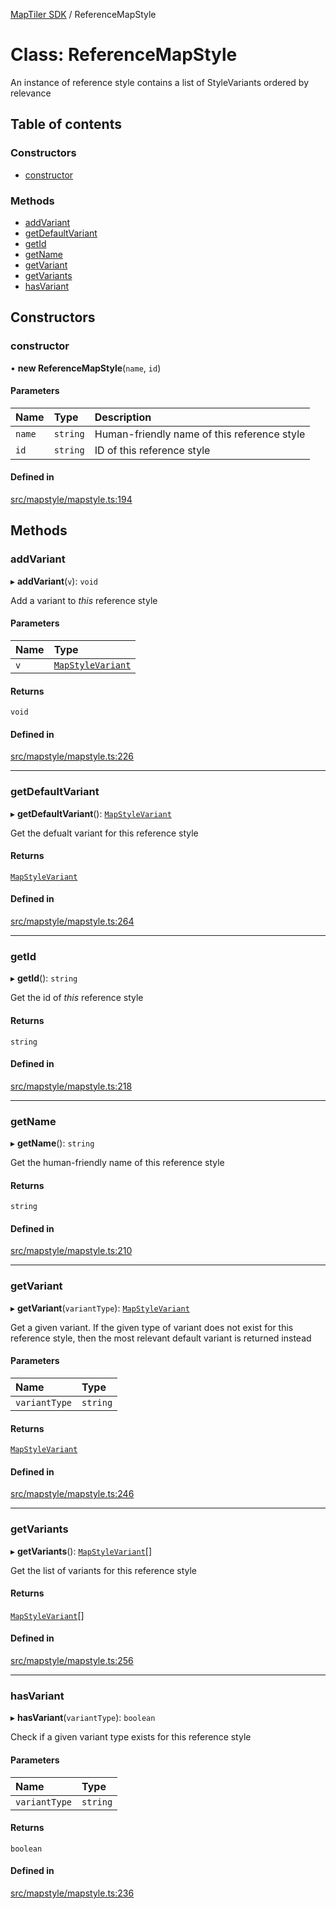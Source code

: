 [MapTiler SDK](../README.md) / ReferenceMapStyle

# Class: ReferenceMapStyle

An instance of reference style contains a list of StyleVariants ordered by relevance

## Table of contents

### Constructors

- [constructor](ReferenceMapStyle.md#constructor)

### Methods

- [addVariant](ReferenceMapStyle.md#addvariant)
- [getDefaultVariant](ReferenceMapStyle.md#getdefaultvariant)
- [getId](ReferenceMapStyle.md#getid)
- [getName](ReferenceMapStyle.md#getname)
- [getVariant](ReferenceMapStyle.md#getvariant)
- [getVariants](ReferenceMapStyle.md#getvariants)
- [hasVariant](ReferenceMapStyle.md#hasvariant)

## Constructors

### constructor

• **new ReferenceMapStyle**(`name`, `id`)

#### Parameters

| Name | Type | Description |
| :------ | :------ | :------ |
| `name` | `string` | Human-friendly name of this reference style |
| `id` | `string` | ID of this reference style |

#### Defined in

[src/mapstyle/mapstyle.ts:194](https://github.com/maptiler/maptiler-sdk-js/blob/404c78f/src/mapstyle/mapstyle.ts#L194)

## Methods

### addVariant

▸ **addVariant**(`v`): `void`

Add a variant to _this_ reference style

#### Parameters

| Name | Type |
| :------ | :------ |
| `v` | [`MapStyleVariant`](MapStyleVariant.md) |

#### Returns

`void`

#### Defined in

[src/mapstyle/mapstyle.ts:226](https://github.com/maptiler/maptiler-sdk-js/blob/404c78f/src/mapstyle/mapstyle.ts#L226)

___

### getDefaultVariant

▸ **getDefaultVariant**(): [`MapStyleVariant`](MapStyleVariant.md)

Get the defualt variant for this reference style

#### Returns

[`MapStyleVariant`](MapStyleVariant.md)

#### Defined in

[src/mapstyle/mapstyle.ts:264](https://github.com/maptiler/maptiler-sdk-js/blob/404c78f/src/mapstyle/mapstyle.ts#L264)

___

### getId

▸ **getId**(): `string`

Get the id of _this_ reference style

#### Returns

`string`

#### Defined in

[src/mapstyle/mapstyle.ts:218](https://github.com/maptiler/maptiler-sdk-js/blob/404c78f/src/mapstyle/mapstyle.ts#L218)

___

### getName

▸ **getName**(): `string`

Get the human-friendly name of this reference style

#### Returns

`string`

#### Defined in

[src/mapstyle/mapstyle.ts:210](https://github.com/maptiler/maptiler-sdk-js/blob/404c78f/src/mapstyle/mapstyle.ts#L210)

___

### getVariant

▸ **getVariant**(`variantType`): [`MapStyleVariant`](MapStyleVariant.md)

Get a given variant. If the given type of variant does not exist for this reference style,
then the most relevant default variant is returned instead

#### Parameters

| Name | Type |
| :------ | :------ |
| `variantType` | `string` |

#### Returns

[`MapStyleVariant`](MapStyleVariant.md)

#### Defined in

[src/mapstyle/mapstyle.ts:246](https://github.com/maptiler/maptiler-sdk-js/blob/404c78f/src/mapstyle/mapstyle.ts#L246)

___

### getVariants

▸ **getVariants**(): [`MapStyleVariant`](MapStyleVariant.md)[]

Get the list of variants for this reference style

#### Returns

[`MapStyleVariant`](MapStyleVariant.md)[]

#### Defined in

[src/mapstyle/mapstyle.ts:256](https://github.com/maptiler/maptiler-sdk-js/blob/404c78f/src/mapstyle/mapstyle.ts#L256)

___

### hasVariant

▸ **hasVariant**(`variantType`): `boolean`

Check if a given variant type exists for this reference style

#### Parameters

| Name | Type |
| :------ | :------ |
| `variantType` | `string` |

#### Returns

`boolean`

#### Defined in

[src/mapstyle/mapstyle.ts:236](https://github.com/maptiler/maptiler-sdk-js/blob/404c78f/src/mapstyle/mapstyle.ts#L236)
